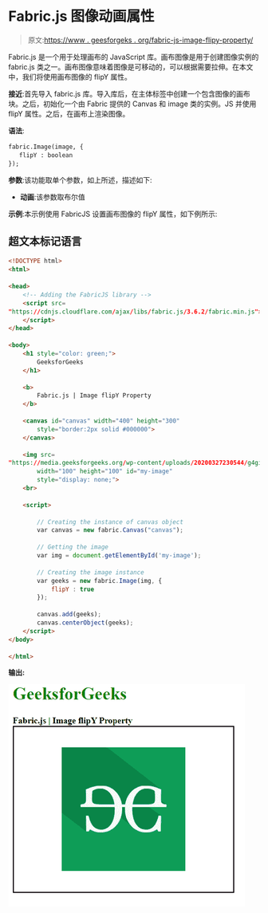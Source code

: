 # Fabric.js 图像动画属性

> 原文:[https://www . geesforgeks . org/fabric-js-image-flipy-property/](https://www.geeksforgeeks.org/fabric-js-image-flipy-property/)

Fabric.js 是一个用于处理画布的 JavaScript 库。画布图像是用于创建图像实例的 fabric.js 类之一。画布图像意味着图像是可移动的，可以根据需要拉伸。在本文中，我们将使用画布图像的 flipY 属性。

**接近**:首先导入 fabric.js 库。导入库后，在主体标签中创建一个包含图像的画布块。之后，初始化一个由 Fabric 提供的 Canvas 和 image 类的实例。JS 并使用 flipY 属性。之后，在画布上渲染图像。

**语法**:

```html
fabric.Image(image, {
   flipY : boolean
});
```

**参数**:该功能取单个参数，如上所述，描述如下:

*   **动画**:该参数取布尔值

**示例**:本示例使用 FabricJS 设置画布图像的 flipY 属性，如下例所示:

## 超文本标记语言

```html
<!DOCTYPE html> 
<html> 

<head> 
    <!-- Adding the FabricJS library -->
    <script src= 
"https://cdnjs.cloudflare.com/ajax/libs/fabric.js/3.6.2/fabric.min.js"> 
    </script> 
</head> 

<body> 
    <h1 style="color: green;"> 
        GeeksforGeeks 
    </h1> 

    <b> 
        Fabric.js | Image flipY Property 
    </b> 

    <canvas id="canvas" width="400" height="300"
        style="border:2px solid #000000"> 
    </canvas> 

    <img src= 
"https://media.geeksforgeeks.org/wp-content/uploads/20200327230544/g4gicon.png"
        width="100" height="100" id="my-image"
        style="display: none;"> 
    <br> 

    <script> 

        // Creating the instance of canvas object 
        var canvas = new fabric.Canvas("canvas"); 

        // Getting the image 
        var img = document.getElementById('my-image'); 

        // Creating the image instance 
        var geeks = new fabric.Image(img, {
            flipY : true
        }); 

        canvas.add(geeks); 
        canvas.centerObject(geeks); 
    </script> 
</body> 

</html>
```

**输出:**

![](img/c334fc972a65d217a592466cb964482c.png)
